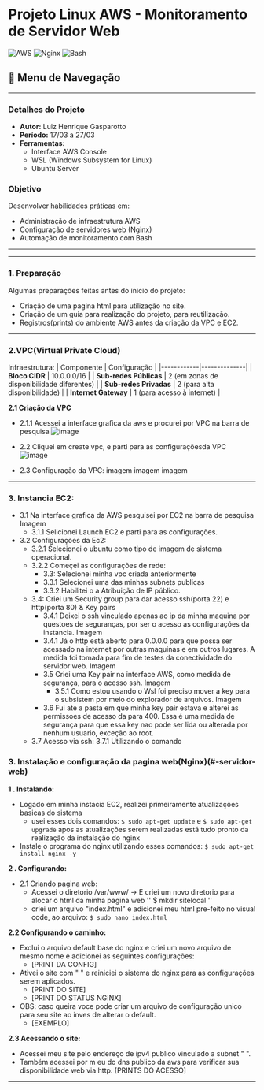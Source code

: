 #  Projeto Linux AWS - Monitoramento de Servidor Web

![AWS](https://img.shields.io/badge/AWS-%23FF9900.svg?style=for-the-badge&logo=amazon-aws&logoColor=white)
![Nginx](https://img.shields.io/badge/nginx-%23009639.svg?style=for-the-badge&logo=nginx&logoColor=white)
![Bash](https://img.shields.io/badge/bash-%23121011.svg?style=for-the-badge&logo=gnu-bash&logoColor=white)

## 📑 Menu de Navegação


---


### Detalhes do Projeto
- **Autor:** Luiz Henrique Gasparotto
- **Período:** 17/03 a 27/03
- **Ferramentas:**
  - Interface AWS Console
  - WSL (Windows Subsystem for Linux)
  - Ubuntu Server

### Objetivo
Desenvolver habilidades práticas em:
- Administração de infraestrutura AWS
- Configuração de servidores web (Nginx)
- Automação de monitoramento com Bash

---


---

### 1. Preparação 
Algumas preparações feitas antes do inicio do projeto:
- Criação de uma pagina html para utilização no site.
- Criação de um guia para realização do projeto, para reutilização.
- Registros(prints) do ambiente AWS antes da criação da VPC e EC2.


---
### 2.VPC(Virtual Private Cloud)
Infraestrutura:
| Componente | Configuração |
|------------|--------------|
| **Bloco CIDR** | 10.0.0.0/16 |
| **Sub-redes Públicas** | 2 (em zonas de disponibilidade diferentes) |
| **Sub-redes Privadas** | 2 (para alta disponibilidade) |
| **Internet Gateway** | 1 (para acesso à internet) |

**2.1 Criação da VPC**
- 2.1.1 Acessei a interface grafica da aws e procurei por VPC na barra de pesquisa
	![image](https://github.com/user-attachments/assets/2a3fd46f-a588-4c8c-b9e3-e19dcd88780d)
- 2.2 Cliquei em create vpc, e parti para as configuraçõesda VPC
   	 ![image](https://github.com/user-attachments/assets/4cdb9d1e-fb67-43e7-90ae-772768c1f83b)

- 2.3 Configuração da VPC:
  	imagem
  	imagem
  	imagem
---

### 3. Instancia EC2:
- 3.1 Na interface grafica da AWS pesquisei por EC2 na barra de pesquisa
  Imagem
	-  3.1.1 Selicionei Launch EC2 e parti para as configurações.
- 3.2 Configurações da Ec2:
	- 3.2.1 Selecionei o ubuntu como tipo de imagem de sistema operacional.
   	- 3.2.2 Começei as configurações de rede:
  		- 3.3: Selecionei minha vpc criada anteriormente
   	  	- 3.3.1 Selecionei uma das minhas subnets publicas
   	  	- 3.3.2 Habilitei o a Atribuição de IP público.
   	- 3.4: Criei um Security group para dar acesso ssh(porta 22) e http(porta 80) & Key pairs
   	  	- 3.4.1 Deixei o ssh vinculado apenas ao ip da minha maquina por questoes de seguranças, por ser o acesso as configurações da instancia.
   	  	  Imagem
   	  	- 3.4.1 Já o http está aberto para 0.0.0.0 para que possa ser acessado na internet por outras maquinas e em outros lugares. A medida foi tomada para fim de testes da conectividade do servidor web.
   	  	  Imagem
   	  	- 3.5 Criei uma Key pair na interface AWS, como medida de segurança, para o acesso ssh.
   	  	  	Imagem
   	  	  	- 3.5.1 Como estou usando o Wsl foi preciso mover a key para o subsistem por meio do explorador de arquivos.
   	  	  	Imagem
		- 3.6 Fui ate a pasta em que minha key pair estava e alterei as permissoes de acesso da para 400. Essa é uma medida de segurança para que essa key nao pode ser lida ou alterada por nenhum usuario, exceção ao root.
   	- 3.7 Acesso via ssh:
   	  	3.7.1 Utilizando o comando
###


### 3. Instalação e configuração da pagina web(Nginx)(#-servidor-web)<a name="-servidor-web"></a>

**1 . Instalando:**
  - Logado em minha instacia EC2, realizei primeiramente atualizações basicas do sistema
    - usei esses dois comandos: `$ sudo apt-get update` e `$ sudo apt-get upgrade` apos as atualizações serem realizadas está tudo pronto da realização da instalação do nginx
  - Instale o programa do nginx utilizando esses comandos:
	  `$ sudo apt-get install nginx -y`

**2 . Configurando:**
- 2.1 Criando pagina web:
	- Acessei o diretorio /var/www/ -> E criei um novo diretorio para alocar o html da minha pagina web '' $ mkdir sitelocal ''
	- criei um arquivo "index.html" e adicionei meu html pre-feito no visual code, ao arquivo: 
`$ sudo nano index.html`
  
**2.2 Configurando o caminho:**
- Exclui o arquivo default base do nginx e criei um novo arquivo de mesmo nome e adicionei as seguintes configurações:
	- [PRINT DA CONFIG]
- Ativei o site com " " e reiniciei o sistema do nginx para as configurações serem aplicados.
	- [PRINT DO SITE]
	- [PRINT DO STATUS NGINX]
- OBS: caso queira voce pode criar um arquivo de configuração unico para seu site ao inves de alterar o default.
	- [EXEMPLO]
  
**2.3 Acessando o site:**
- Acessei meu site pelo endereço de ipv4 publico vinculado a subnet " ".
- Também acessei por m	eu do dns publico da aws para verificar sua disponibilidade web via http.
[PRINTS DO ACESSO]
  
---





